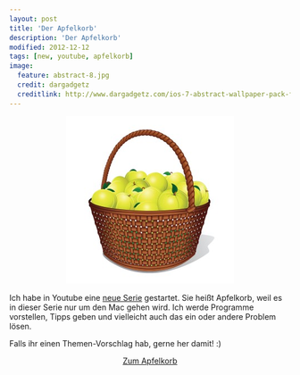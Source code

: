 ```yaml
---
layout: post
title: 'Der Apfelkorb'
description: 'Der Apfelkorb'
modified: 2012-12-12
tags: [new, youtube, apfelkorb]
image:
  feature: abstract-8.jpg
  credit: dargadgetz
  creditlink: http://www.dargadgetz.com/ios-7-abstract-wallpaper-pack-for-iphone-5-and-ipod-touch-retina/
---
```

<center>
	<a href="/assets/images/2012-12-12/vectorstock_806865-300x300.jpg"><img src="/assets/images/2012-12-12/vectorstock_806865-300x300.jpg" alt=""></a>
</center>

Ich habe in Youtube eine [neue Serie](http://www.youtube.com/playlist?list=PLfb6BzPrWZ8OCL0zmmf3pF9ZWyy2PRtRJ) gestartet. Sie heißt Apfelkorb, weil es in dieser Serie nur um den Mac gehen wird.
Ich werde Programme vorstellen, Tipps geben und vielleicht auch das ein oder andere Problem lösen.

Falls ihr einen Themen-Vorschlag hab, gerne her damit! :)

<center><div markdown="0"><a href="https://github.com/niklas-heer/awesome-password-change" class="btn btn-success">Zum Apfelkorb</a></div></center>